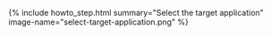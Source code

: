 {% include howto_step.html
  summary="Select the target application"
  image-name="select-target-application.png"
%}
